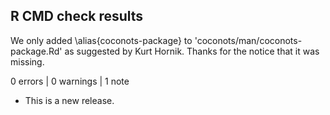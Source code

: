 ## R CMD check results
We only added \alias{coconots-package} to 'coconots/man/coconots-package.Rd' as 
suggested by Kurt Hornik. Thanks for the notice that it was missing.

0 errors | 0 warnings | 1 note

* This is a new release.
